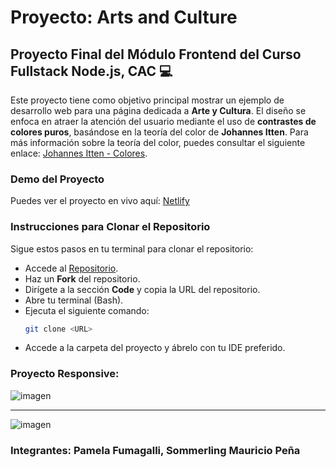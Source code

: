 # Proyecto: Arts and Culture

## Proyecto Final del Módulo Frontend del Curso Fullstack Node.js, CAC 💻

Este proyecto tiene como objetivo principal mostrar un ejemplo de desarrollo web para una página dedicada a **Arte y Cultura**. El diseño se enfoca en atraer la atención del usuario mediante el uso de **contrastes de colores puros**, basándose en la teoría del color de **Johannes Itten**. Para más información sobre la teoría del color, puedes consultar el siguiente enlace: [Johannes Itten - Colores](https://es.wikipedia.org/wiki/Johannes_Itten).

### Demo del Proyecto

Puedes ver el proyecto en vivo aquí: [Netlify](https://arts-culture.netlify.app/)

### Instrucciones para Clonar el Repositorio

Sigue estos pasos en tu terminal para clonar el repositorio:

- Accede al [Repositorio](https://github.com/Pame-85/Proyecto-Front-CAC-2024).
- Haz un **Fork** del repositorio.
- Dirígete a la sección **Code** y copia la URL del repositorio.
- Abre tu terminal (Bash).
- Ejecuta el siguiente comando:
   ```bash
   git clone <URL>
- Accede a la carpeta del proyecto y ábrelo con tu IDE preferido.

### Proyecto Responsive:

![imagen](./images/Arts&Culture.png)
*****
![imagen](./images/Layout.png)

### Integrantes: Pamela Fumagalli, Sommerling Mauricio Peña

